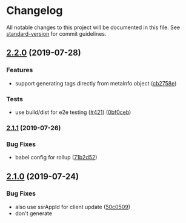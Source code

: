 # Changelog

All notable changes to this project will be documented in this file. See [standard-version](https://github.com/conventional-changelog/standard-version) for commit guidelines.

## [2.2.0](https://github.com/nuxt/vue-meta/compare/v2.1.1...v2.2.0) (2019-07-28)


### Features

* support generating tags directly from metaInfo object ([cb2758e](https://github.com/nuxt/vue-meta/commit/cb2758e))


### Tests

* use build/dist for e2e testing ([#421](https://github.com/nuxt/vue-meta/issues/421)) ([0bf0ceb](https://github.com/nuxt/vue-meta/commit/0bf0ceb))


### [2.1.1](https://github.com/nuxt/vue-meta/compare/v2.1.0...v2.1.1) (2019-07-26)


### Bug Fixes

* babel config for rollup ([71b2d52](https://github.com/nuxt/vue-meta/commit/71b2d52))



## [2.1.0](https://github.com/nuxt/vue-meta/compare/v2.0.5...v2.1.0) (2019-07-24)


### Bug Fixes

* also use ssrAppId for client update ([50c0509](https://github.com/nuxt/vue-meta/commit/50c0509))
* don't generate <title> tag if metaInfo.title is null or false ([#409](https://github.com/nuxt/vue-meta/issues/409)) ([39ef287](https://github.com/nuxt/vue-meta/commit/39ef287))
* dont update title on client with falsy value except empty string ([6efcdf1](https://github.com/nuxt/vue-meta/commit/6efcdf1))


### Features

* add option for prepending (no)script to body ([#410](https://github.com/nuxt/vue-meta/issues/410)) ([05163a7](https://github.com/nuxt/vue-meta/commit/05163a7))
* auto add ssrAttribute to htmlAttrs ([9cf6d32](https://github.com/nuxt/vue-meta/commit/9cf6d32))
* enable onload callbacks ([#414](https://github.com/nuxt/vue-meta/issues/414)) ([fc71e1f](https://github.com/nuxt/vue-meta/commit/fc71e1f))
* make ssr app id configurable ([b0c85e5](https://github.com/nuxt/vue-meta/commit/b0c85e5))
* support json content (without disabling sanitizers) ([#415](https://github.com/nuxt/vue-meta/issues/415)) ([51fe6ea](https://github.com/nuxt/vue-meta/commit/51fe6ea))


### Tests

* update browser config ([8c35863](https://github.com/nuxt/vue-meta/commit/8c35863))



### [2.0.5](https://github.com/nuxt/vue-meta/compare/v2.0.4...v2.0.5) (2019-07-11)


### Bug Fixes

* ensure hasAttribute exists on $root.$el ([f1511ac](https://github.com/nuxt/vue-meta/commit/f1511ac))
* only show boolean attrs with truthy value ([1d9072a](https://github.com/nuxt/vue-meta/commit/1d9072a))



### [2.0.4](https://github.com/nuxt/vue-meta/compare/v2.0.3...v2.0.4) (2019-06-22)


### Bug Fixes

* add warning for v1 boolean attribute syntax ([bfeab17](https://github.com/nuxt/vue-meta/commit/bfeab17))
* dont change title when value is undefined (fix [#396](https://github.com/nuxt/vue-meta/issues/396)) ([90f9710](https://github.com/nuxt/vue-meta/commit/90f9710))


### Tests

* enable all getMetaInfo tests again ([24d7fee](https://github.com/nuxt/vue-meta/commit/24d7fee))



### [2.0.3](https://github.com/nuxt/vue-meta/compare/v2.0.2...v2.0.3) (2019-06-11)


### Bug Fixes

* $meta can be called server side before app is initiated ([ecd725d](https://github.com/nuxt/vue-meta/commit/ecd725d))



### [2.0.2](https://github.com/nuxt/vue-meta/compare/v2.0.1...v2.0.2) (2019-06-10)


### Bug Fixes

* correctly transpile builds ([6751d24](https://github.com/nuxt/vue-meta/commit/6751d24))
* use simple polyfilled includes method ([623970d](https://github.com/nuxt/vue-meta/commit/623970d))



### [2.0.1](https://github.com/nuxt/vue-meta/compare/v2.0.0...v2.0.1) (2019-06-09)


### Bug Fixes

* allow _hasMetaInfo to be configurable ([8b7b991](https://github.com/nuxt/vue-meta/commit/8b7b991))
* prevent vue-meta plugin to be installed twice ([094fd9d](https://github.com/nuxt/vue-meta/commit/094fd9d))


### Tests

* prevent plugin install twice ([8ab63b4](https://github.com/nuxt/vue-meta/commit/8ab63b4))



## [2.0.0](https://github.com/nuxt/vue-meta/compare/v2.0.0-rc.2...v2.0.0) (2019-06-09)


### Bug Fixes

* set ssr appId in mounted hook ([2dd1697](https://github.com/nuxt/vue-meta/commit/2dd1697))
* use empty string value for boolean attributes on client side (fixes [#381](https://github.com/nuxt/vue-meta/issues/381)) ([eb4980c](https://github.com/nuxt/vue-meta/commit/eb4980c))


### Features

* **ts:** add microdata meta tag type ([#382](https://github.com/nuxt/vue-meta/issues/382)) ([11c8138](https://github.com/nuxt/vue-meta/commit/11c8138))


### Tests

* add type tests to circleci ([c6180af](https://github.com/nuxt/vue-meta/commit/c6180af))
* fix ssr hydration tests ([fc57998](https://github.com/nuxt/vue-meta/commit/fc57998))



## [2.0.0-rc.2](https://github.com/nuxt/vue-meta/compare/v2.0.0-rc.1...v2.0.0-rc.2) (2019-06-06)


### Bug Fixes

* detect and apply changes triggered before or during initialization ([#377](https://github.com/nuxt/vue-meta/issues/377)) ([34c6ad9](https://github.com/nuxt/vue-meta/commit/34c6ad9))


### Features

* add basic support for multiple apps on one page ([#373](https://github.com/nuxt/vue-meta/issues/373)) ([024e7c5](https://github.com/nuxt/vue-meta/commit/024e7c5))



# [2.0.0-rc.1](https://github.com/nuxt/vue-meta/compare/v2.0.0-rc.0...v2.0.0-rc.1) (2019-04-23)


### Bug Fixes

* move addNavGuards check to mounted hook ([e80643b](https://github.com/nuxt/vue-meta/commit/e80643b)), closes [#348](https://github.com/nuxt/vue-meta/issues/348)
* use timers instead of requestAnimationFrame ([c040de7](https://github.com/nuxt/vue-meta/commit/c040de7)), closes [#313](https://github.com/nuxt/vue-meta/issues/313)



# [2.0.0-rc.0](https://github.com/nuxt/vue-meta/compare/v1.6.0...v2.0.0-rc.0) (2019-04-20)


### Bug Fixes

* add afterNavigation type ([722786d](https://github.com/nuxt/vue-meta/commit/722786d))
* add inject stub for browser build ([02e4094](https://github.com/nuxt/vue-meta/commit/02e4094))
* add ts type for refresh once ([5935cf3](https://github.com/nuxt/vue-meta/commit/5935cf3))
* afterNavigation logic (its never set in options) ([4a8f975](https://github.com/nuxt/vue-meta/commit/4a8f975))
* also render boolean attributes correctly for tags ([66e4fb4](https://github.com/nuxt/vue-meta/commit/66e4fb4))
* another inline array to const ([78f2c46](https://github.com/nuxt/vue-meta/commit/78f2c46))
* dev env name ([502c89e](https://github.com/nuxt/vue-meta/commit/502c89e))
* dont call changed with explicit this ([5ad6711](https://github.com/nuxt/vue-meta/commit/5ad6711))
* dont inline typeof definitions ([5031acf](https://github.com/nuxt/vue-meta/commit/5031acf))
* dont updateTags when the new info is not an array ([12c7949](https://github.com/nuxt/vue-meta/commit/12c7949))
* dont use object.assign/spread ([d717dbf](https://github.com/nuxt/vue-meta/commit/d717dbf))
* fix cjs build (for now) by adding var window ([95c138e](https://github.com/nuxt/vue-meta/commit/95c138e))
* ignore cssText for coverage ([e3fd8ab](https://github.com/nuxt/vue-meta/commit/e3fd8ab))
* ignore data when its not an object (fixes: [#253](https://github.com/nuxt/vue-meta/issues/253), [#279](https://github.com/nuxt/vue-meta/issues/279), [#297](https://github.com/nuxt/vue-meta/issues/297)) ([7615f41](https://github.com/nuxt/vue-meta/commit/7615f41))
* ignore package-lock not yarn.lock ([164cd8e](https://github.com/nuxt/vue-meta/commit/164cd8e))
* implement simply array polyfills (fixes [#328](https://github.com/nuxt/vue-meta/issues/328)) ([d38f81e](https://github.com/nuxt/vue-meta/commit/d38f81e))
* move rollup config and case fix ([76632ad](https://github.com/nuxt/vue-meta/commit/76632ad))
* one less thing to review ([bf864f6](https://github.com/nuxt/vue-meta/commit/bf864f6))
* only add navguards when refreshOnceOnNav is false ([93f021b](https://github.com/nuxt/vue-meta/commit/93f021b))
* prefer filter over slice ([82ba8c0](https://github.com/nuxt/vue-meta/commit/82ba8c0))
* prefer for..in instead keys.forEach ([6741897](https://github.com/nuxt/vue-meta/commit/6741897))
* prefer includes over indexOf ([6bbcf74](https://github.com/nuxt/vue-meta/commit/6bbcf74))
* remove leaked poc dependencies ([0dada3d](https://github.com/nuxt/vue-meta/commit/0dada3d))
* remove only descriptors ([c08e461](https://github.com/nuxt/vue-meta/commit/c08e461))
* rollup paths ([bfbd181](https://github.com/nuxt/vue-meta/commit/bfbd181))
* trigger meta refresh on page load (fixes [#283](https://github.com/nuxt/vue-meta/issues/283)) ([b824a27](https://github.com/nuxt/vue-meta/commit/b824a27))
* typo ([3631526](https://github.com/nuxt/vue-meta/commit/3631526))
* use Array.from ([f9604c0](https://github.com/nuxt/vue-meta/commit/f9604c0))
* use const arrays ([288871f](https://github.com/nuxt/vue-meta/commit/288871f))
* use correct var ([1e6c5b9](https://github.com/nuxt/vue-meta/commit/1e6c5b9))
* use single object prop on ([9c80dab](https://github.com/nuxt/vue-meta/commit/9c80dab))
* use undefined as child ignore indicator ([104113a](https://github.com/nuxt/vue-meta/commit/104113a))


### Features

* add afterNavigation callback (fix: [#259](https://github.com/nuxt/vue-meta/issues/259)) ([97badf6](https://github.com/nuxt/vue-meta/commit/97badf6))
* add amp as boolean attribute (resolves: [#311](https://github.com/nuxt/vue-meta/issues/311)) ([b7ee040](https://github.com/nuxt/vue-meta/commit/b7ee040))
* add browser build without ssr code ([2862a5b](https://github.com/nuxt/vue-meta/commit/2862a5b))
* add es build ([56f0b61](https://github.com/nuxt/vue-meta/commit/56f0b61))
* add getOptions method (resolves: [#215](https://github.com/nuxt/vue-meta/issues/215)) ([31e975d](https://github.com/nuxt/vue-meta/commit/31e975d))
* add option to refresh once during navigation (possible fix for [#320](https://github.com/nuxt/vue-meta/issues/320)) ([8e21175](https://github.com/nuxt/vue-meta/commit/8e21175))
* add pause/resume methods to pause updates ([d237180](https://github.com/nuxt/vue-meta/commit/d237180))
* attr keys can have array values (resolves [#231](https://github.com/nuxt/vue-meta/issues/231)) ([01edc8c](https://github.com/nuxt/vue-meta/commit/01edc8c))
* child can indicate its content should be ignored (resolves: [#204](https://github.com/nuxt/vue-meta/issues/204)) ([22e456c](https://github.com/nuxt/vue-meta/commit/22e456c))
* child can indicate parent vmid to be removed (resolves: [#288](https://github.com/nuxt/vue-meta/issues/288)) ([915fedf](https://github.com/nuxt/vue-meta/commit/915fedf))
* export hasMetaInfo helper function ([173b31d](https://github.com/nuxt/vue-meta/commit/173b31d))
* major refactor, cleanup and jest tests ([5d64d43](https://github.com/nuxt/vue-meta/commit/5d64d43))
* **ts:** update types for v2 ([#338](https://github.com/nuxt/vue-meta/issues/338)) ([7b85ff2](https://github.com/nuxt/vue-meta/commit/7b85ff2))
* render boolean attributes correctly (previously [#317](https://github.com/nuxt/vue-meta/issues/317)) ([deea5cf](https://github.com/nuxt/vue-meta/commit/deea5cf))
* track branches which contain metaInfo components ([f2e8eb5](https://github.com/nuxt/vue-meta/commit/f2e8eb5))
* use named exports to export helper functions ([95c3b7d](https://github.com/nuxt/vue-meta/commit/95c3b7d))
